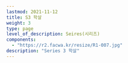 ```yaml
---
lastmod: 2021-11-12
title: S3 학살
weight: 3
type: page
level_of_description: Seires(시리즈)
components: 
  - "https://r2.facwa.kr/resize/R1-007.jpg"
description: "Series 3 학살"
---
```

